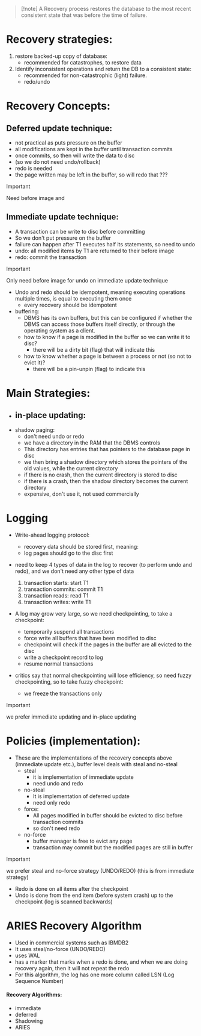 >[!note] A Recovery process restores the database to the most recent consistent state that was before the time of failure.
# Recovery strategies:
1) restore backed-up copy of database:
	- recommended for catastrophes, to restore data
2) Identify inconsistent operations and return the DB to a consistent state:
	- recommended for non-catastrophic (light) failure.
	- redo/undo
# Recovery Concepts:
## Deferred update technique:
- not practical as puts pressure on the buffer
- all modifications are kept in the buffer until transaction commits
- once commits, so then will write the data to disc
- (so we do not need undo/rollback)
- redo is needed
- the page written may be left in the buffer, so will redo that ???
>[!important]
>Need before image and
## Immediate update technique:
- A transaction can be write to disc before committing
- So we don't put pressure on the buffer
- failure can happen after T1 executes half its statements, so need to undo
- undo: all modified items by T1 are returned to their before image
- redo: commit the transaction
> [!important] 
> Only need before image for undo on immediate update technique
- Undo and redo should be idempotent, meaning executing operations multiple times, is equal to executing them once
	- every recovery should be idempotent
- buffering:
	- DBMS has its own buffers, but this can be configured if whether the DBMS can access those buffers itself directly, or through the operating system as a client.
	- how to know if a page is modified in the buffer so we can write it to disc?
		- there will be a dirty bit (flag) that will indicate this
	- how to know whether a page is between a process or not (so not to evict it)?
		- there will be a pin-unpin (flag) to indicate this
# Main Strategies:
- in-place updating:
	- 
- shadow paging:
	- don't need undo or redo
	- we have a directory in the RAM that the DBMS controls
	- This directory has entries that has pointers to the database page in disc
	- we then bring a shadow directory which stores the pointers of the old values, while the current directory 
	- if there is no crash, then the current directory is stored to disc
	- if there is a crash, then the shadow directory becomes the current directory
	- expensive, don't use it, not used commercially
# Logging
- Write-ahead logging protocol:
	- recovery data should be stored first, meaning:
	- log pages should go to the disc first
- need to keep 4 types of data in the log to recover (to perform undo and redo), and we don't need any other type of data
	1)  transaction starts: start T1
	2)  transaction commits: commit T1
	3) transaction reads: read T1
	4) transaction writes: write T1

- A log may grow very large, so we need checkpointing, to take a checkpoint:
	- temporarily suspend all transactions
	- force write all buffers that have been modified to disc
	- checkpoint will check if the pages in the buffer are all evicted to the disc
	- write a checkpoint record to log
	- resume normal transactions
- critics say that normal checkpointing will lose efficiency, so need fuzzy checkpointing, so to take fuzzy checkpoint:
	- we freeze the transactions only 

>[!important]
>we prefer immediate updating and in-place updating

# Policies (implementation): 
- These are the implementations of the recovery concepts above (immediate update etc.), buffer level deals with steal and no-steal
	- steal
		- it is implementation of immediate update
		- need undo and redo
	- no-steal 
		- It is implementation of deferred update
		- need only redo
	- force:
		- All pages modified in buffer should be evicted to disc before transaction commits
		- so don't need redo
	- no-force
		- buffer manager is free to evict any page
		- transaction may commit but the modified pages are still in buffer

>[!important]
>we prefer steal and no-force strategy (UNDO/REDO) (this is from immediate strategy)

- Redo is done on all items after the checkpoint
- Undo is done from the end item (before system crash) up to the checkpoint (log is scanned backwards)

# ARIES Recovery Algorithm
- Used in commercial systems such as IBMDB2
- It uses steal/no-force (UNDO/REDO)
- uses WAL
- has a marker that marks when a redo is done, and when we are doing recovery again, then it will not repeat the redo
- For this algorithm, the log has one more column called LSN (Log Sequence Number)

#### Recovery Algorithms:
- immediate 
- deferred
- Shadowing
- ARIES